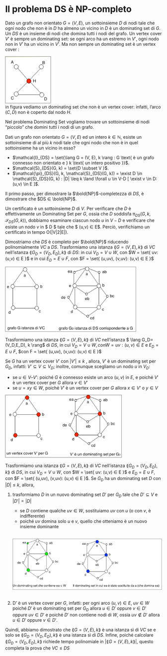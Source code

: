 # Il problema DS è NP-completo  

Dato un grafo non orientato $G = (V,E)$, un sottoinsieme $D$ di nodi tale che ogni nodo che non è in $D$ ha almeno un vicino in $D$ è un dominating set di $G$.
Un $DS$ è un insieme di nodi che domina tutti i nodi del grafo.
Un vertex cover $V'$ è sempre un dominating set: se ogni arco ha un estremo in $V'$, ogni nodo non in $V'$ ha un vicino in $V'$.
Ma non sempre un dominating set è un vertex cover :  

![ds](./Screen/vc_ds.png)  
in figura vediamo un dominating set che non è un vertex cover: infatti, l’arco $(C,D)$ non è coperto dal nodo $H$.

Nel problema Dominating Set vogliamo trovare un sottoinsieme di nodi “piccolo” che domini tutti i nodi di un grafo.    

Dati un grafo non orientato $G = (V,E)$ ed un intero $k ∈ ℕ$, esiste un sottoinsieme di al più $k$ nodi tale che ogni nodo che non è in quel sottoinsieme ha un vicino in esso?

+ $\mathcal{I}_{DS} = \set{\lang G = (V, E), k \rang : G \text{ è un grafo connesso non orientato e } k \text{ un intero positivo }}$.
+ $\mathcal{S}_{DS}(G, k) = \set{D \subset V }$.
+ $\mathcal{\pi}_{DS}(G, k, \mathcal{S}_{DS}(G, k)) = \exist D \in \mathcal{S}_{DS}(G, k) : |D| \leq k \land \forall u \in V-D [ \exist v \in D: (u,v) \in E ]$.  

Il primo passo, per dimostrare la $\bold{NP}$-completezza di $DS$, è dimostrare che $DS ∈ \bold{NP}$.

Un certificato è un sottoinsieme $D$ di $V$.
Per verificare che $D$ è effettivamente un Dominating Set per $G$, ossia che $D$ soddisfa  $\mathcal{\pi}_{DS}(G, k, \mathcal{S}_{DS}(G, k))$, dobbiamo esaminare ciascun nodo $u$ in  $V-D$  e verificare che esiste un nodo $v$  in $ D $ tale  che $ (u,v) ∈ E$. Perciò, verifichiamo un certificato in tempo O(|V|2|E|).  

Dimostriamo che $DS$ è completo per $\bold{NP}$ riducendo polinomialmente $VC$ a $DS$.
Trasformiamo una istanza $\lang G=(V,E), k \rang$ di $VC$ nell’istanza $\lang G_D=(V_D,E_D), k \rang$ di $DS$: in cui $V_D = V \cup W$, con $W = \set{ uv: (u,v) ∈ E }$ e in cui $E_D = E \cup F$, con $F = \set{ (u,uv), (v,uv): (u,v) ∈ E }$  

![DS1](./Screen/ds_1.png)  


Trasformiamo una istanza $\lang G = (V, E), k \rang$  di $VC$ nell’istanza $ \lang G_D=(V_D,E_D), k \rang$ di $DS$, in cui $V_D = V \cup W, con W = { uv: (u,v) ∈ E }$ e $E_D = E \cup F$, $con F = \set{ (u,uv), (v,uv): (u,v) ∈ E }$

Se $G$ ha un vertex cover $V'$ con $|V'| ≤ k$ , allora, $V'$ è un dominating set per $G_D$, infatti: $V’ ⊆ V ⊆ V_D$; inoltre, comunque scegliamo un nodo $u$ in $V_D$:
+ se $u ∈ V – V'$: poiché $G$ è connesso esiste un arco $(u,v)$ in $E$, e poiché $V'$ è un vertex cover per $G$ allora $v ∈ V'$
+ se $u = xy ∈ W$, poiché $V'$ è un vertex cover per $G$ allora $x ∈ V’$ o $y ∈ V$

![ds2](./Screen/ds_2.png)  

Trasformiamo una istanza $\lang G=(V,E), k \rang$ di $VC$ nell’istanza $\lang G_D=(V_D,E_D), k \rang$ di $DS$, in cui $V_D = V \cup W$, con $W = \set{ uv: (u,v) ∈ E }$ e $E_D = E \cup F$, con $F = \set{ (u,uv), (v,uv): (u,v) ∈ E }$.
Se $G_D$ ha un dominating set $D$ con $|D| ≤ k$, allora,

1) trasformiamo $D$ in un nuovo dominating set $D'$ per $G_D$ tale che $D' \subseteq V$ e $|D'|=|D|$
    - se $D$ contiene qualche $uv ∈ W$, sostituiamo $uv$ con $u$ (o con $v$, è indifferente)
    - poiché $uv$ domina solo $u$ e $v$, quello che otteniamo è un nuovo insieme dominante  
    <br>

    ![ds3](./Screen/ds_3.png)  
    <br>

2) D’ è un vertex cover per $G$, infatti: per ogni arco $(u,v) ∈ E$, $uv ∈ W$
poiché $D'$ è un dominating set per $G_D$ allora $u ∈ D'$ oppure $v ∈ D'$ oppure $uv ∈ D'$ e poiché $D'$ non contiene nodi di $W$, ossia $uv ∉ D'$ allora $u ∈ D'$ oppure $v ∈ D'$.

Quindi, abbiamo dimostrato che $\lang G=(V,E), k \rang$ è una istanza sì di $VC$ se e solo se
$\lang G_D=(V_D,E_D), k \rang$ è una istanza sì di $DS$.
Infine, poiché calcolare $\lang G_D=(V_D,E_D), k\rang$ richiede tempo polinomiale in $|\lang G=(V,E), k \rang|$, questo completa la prova che $VC \leq DS$